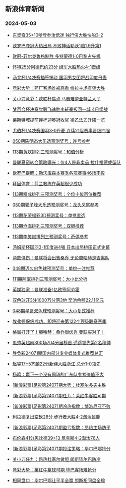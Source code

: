 ## 新浪体育新闻 
### 2024-05-03

+ [东契奇35+10哈登乔治低迷 独行侠大胜快船3-2](https://sports.sina.com.cn/basketball/nba/2024-05-02/doc-inatvewy8825717.shtml)

+ [欧罗巴夺冠大热出局 不败神话勒沃1赔1.9升第1](https://sports.sina.com.cn/l/2024-05-02/doc-inatuuie8999958.shtml)

+ [欧冠-菲尔克鲁格制胜 多特蒙德1-0巴黎占先机](https://sports.sina.com.cn/global/championsleague/2024-05-02/doc-inatuuie8997299.shtml)

+ [怀特25分阿德巴约23分 绿军大胜热火4-1晋级](https://sports.sina.com.cn/basketball/nba/2024-05-02/doc-inatuyri7699978.shtml)

+ [汤尤杯1/4决赛抽签揭晓 国羽男女团将战印度丹麦](https://sports.sina.com.cn/others/badmin/2024-05-01/doc-inatucmt8074034.shtml)

+ [竞彩大势：药厂客场难被高看 维拉主场有望大胜](https://sports.sina.com.cn/l/2024-05-02/doc-inatuuim7786101.shtml)

+ [关小刀竞彩：欧联杯焦点 马赛难奈亚特兰大？](https://sports.sina.com.cn/l/2024-05-02/doc-inatvrnz7397192.shtml)

+ [梦百合杯决赛党毅飞速胜李轩豪扳回一城 4日续战](https://sports.sina.com.cn/go/2024-05-02/doc-inatvrnu8617007.shtml)

+ [莱斯特城提前捧杯迎英冠收官 德乙法乙升降一览](https://sports.sina.com.cn/l/2024-05-02/doc-inatuuim7780037.shtml)

+ [尤伯杯1/4决赛国羽3-0丹麦 连续21届赛事晋级四强](https://sports.sina.com.cn/others/badmin/2024-05-02/doc-inatvewy8822859.shtml)

+ [050期陈明杰大乐透预测奖号：连号参考](https://sports.sina.com.cn/l/2024-05-02/doc-inatvmfc7517414.shtml)

+ [113期黄欢排列三预测奖号：和值分析](https://sports.sina.com.cn/l/2024-05-02/doc-inatvmfc7519130.shtml)

+ [曼联夏窗转会策略曝光：仅4人是非卖品 拉什福德或留队](https://sports.sina.com.cn/g/pl/2024-04-30/doc-inatriqt2123897.shtml)

+ [欧罗巴提醒：勒沃库森本赛季各项赛事46场不败](https://sports.sina.com.cn/l/2024-05-02/doc-inatuuim7791026.shtml)

+ [拜因体育：荷兰教练在英超很少成功](https://sports.sina.com.cn/g/2024-04-30/doc-inatprfr1079288.shtml)

+ [113期程成排列三预测奖号：个位十位百位推荐](https://sports.sina.com.cn/l/2024-05-02/doc-inatvmfc7519261.shtml)

+ [050期郭子峰大乐透预测奖号：龙头凤尾参考](https://sports.sina.com.cn/l/2024-05-02/doc-inatvmfc7516889.shtml)

+ [113期花荣福彩3D预测奖号：单挑直选](https://sports.sina.com.cn/l/2024-05-02/doc-inatvmew8733133.shtml)

+ [113期沧海排列三预测奖号：双胆推荐](https://sports.sina.com.cn/l/2024-05-02/doc-inatvmfc7519359.shtml)

+ [113期李笑岚排列三预测奖号：奇偶参考](https://sports.sina.com.cn/l/2024-05-02/doc-inatvmfc7518539.shtml)

+ [汤姆斯杯国羽3-1印度进4强 日本出局桃田正式谢幕](https://sports.sina.com.cn/others/badmin/2024-05-02/doc-inatwaav7239383.shtml)

+ [两败俱伤！曼联将会出售桑乔 无论滕哈赫是否离队](https://sports.sina.com.cn/g/pl/2024-05-02/doc-inatwaaq8452090.shtml)

+ [048期迈久忠色球预测奖号：单挑一注推荐](https://sports.sina.com.cn/l/2024-04-30/doc-inatqnmf0729578.shtml)

+ [111期阿宝排列三预测奖号：大小比分析](https://sports.sina.com.cn/l/2024-04-30/doc-inatqwyz0587066.shtml)

+ [英媒独家：曼联准备1亿欧签阿劳霍](https://sports.sina.com.cn/g/2024-04-30/doc-inatprfr1076131.shtml)

+ [双色球开3注1000万分落3地 奖池余额22.11亿元](https://sports.sina.com.cn/l/2024-05-02/doc-inatwaav7237919.shtml)

+ [048期星哥双色球预测奖号：大小复式推荐](https://sports.sina.com.cn/l/2024-04-30/doc-inatqnmf0726187.shtml)

+ [埃弗顿保级成功，即将迎来第122个顶级联赛赛季](https://sports.sina.com.cn/g/2024-04-30/doc-inatprfr1067331.shtml)

+ [格局打开了！滕哈赫：桑乔很优秀 曼联买对了！](https://sports.sina.com.cn/g/pl/2024-05-02/doc-inatwaav7227374.shtml)

+ [瓜帅英超前300场704分居榜首 遥遥领先第2名穆帅](https://sports.sina.com.cn/g/pl/2024-05-02/doc-inatwaaq8449699.shtml)

+ [胜负彩24071期国内部分专业媒体复式推荐总汇](https://sports.sina.com.cn/l/2024-05-02/doc-inatvrnz7410521.shtml)

+ [赵睿17+5齐麟22分新疆大胜浙江 总分1-0领先](https://sports.sina.com.cn/basketball/cba/2024-05-02/doc-inatwaaq8459238.shtml)

+ [杨鸣：赢下一个没有周琦的广东队参考价值不大](https://sports.sina.com.cn/basketball/cba/2024-05-02/doc-inatwhkn8341857.shtml)

+ [[新浪彩票]足彩第24071期大势：杜塞尔多夫主胜](https://sports.sina.com.cn/l/2024-05-03/doc-inatxcqi6717395.shtml)

+ [[新浪彩票]足彩第24071期任九：莱红牛客胜可期](https://sports.sina.com.cn/l/2024-05-03/doc-inatxcqa7937896.shtml)

+ [[新浪彩票]足彩第24071期冷热指数：博洛尼亚不败](https://sports.sina.com.cn/l/2024-05-03/doc-inatxcqa7938229.shtml)

+ [利拉德复出空砍28分 步行者大胜4-2淘汰雄鹿](https://sports.sina.com.cn/basketball/nba/2024-05-03/doc-inatxiwf2651433.shtml)

+ [[新浪彩票]足彩第24071期盈亏指数：昂热主场防平](https://sports.sina.com.cn/l/2024-05-03/doc-inatxcqi6719288.shtml)

+ [布伦森41分恩比德39+13 尼克斯4-2淘汰76人](https://sports.sina.com.cn/basketball/nba/2024-05-03/doc-inatxqcz5778659.shtml)

+ [[新浪彩票]足彩第24071期投注策略：毕尔巴鄂抢分](https://sports.sina.com.cn/l/2024-05-03/doc-inatxcqa7937969.shtml)

+ [关小刀任九：昂热杜塞尔做胆 朗斯毕尔巴防冷](https://sports.sina.com.cn/l/2024-05-03/doc-inatxunc4716707.shtml)

+ [竞彩大势：莱红牛赢球可期 毕巴客场难抢分](https://sports.sina.com.cn/l/2024-05-03/doc-inatvvus8522933.shtml)

+ [相同盘口：毕尔巴鄂让平半全赢 朗斯相同盘全输](https://sports.sina.com.cn/l/2024-05-03/doc-inatvrnu8639765.shtml)

